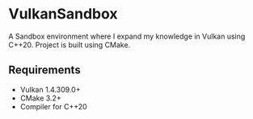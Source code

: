 # VulkanSandbox
 A Sandbox environment where I expand my knowledge in Vulkan using C++20. Project is built using CMake.

## Requirements
- Vulkan 1.4.309.0+
- CMake 3.2+
- Compiler for C++20
